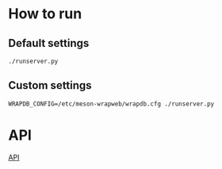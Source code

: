 # How to run

## Default settings
    ./runserver.py

## Custom settings
    WRAPDB_CONFIG=/etc/meson-wrapweb/wrapdb.cfg ./runserver.py

# API
[API](API.md)
